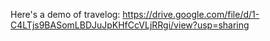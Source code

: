 Here's a demo of travelog: https://drive.google.com/file/d/1-C4LTjs9BASomLBDJuJpKHfCcVLjRRgi/view?usp=sharing
